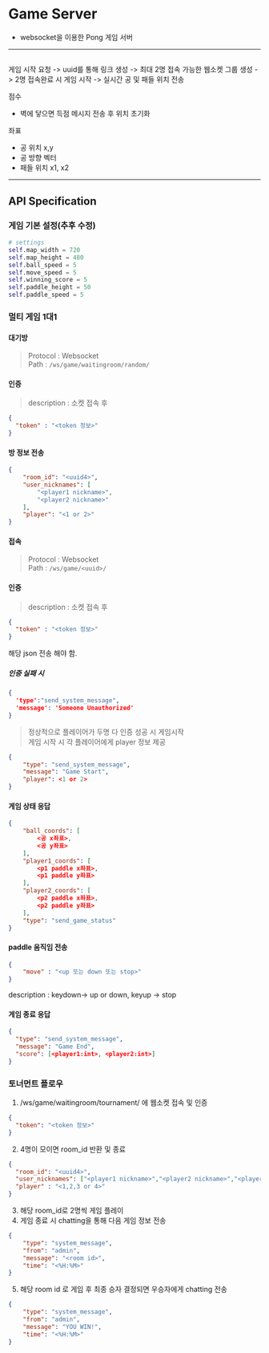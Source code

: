 # Game Server
- websocket을 이용한 Pong 게임 서버

---

## 

게임 시작 요청 -> uuid를 통해 링크 생성 -> 최대 2명 접속 가능한 웹소켓 그룹 생성
-> 2명 접속완료 시 게임 시작 -> 실시간 공 및 패들 위치 전송 

점수 
- 벽에 닿으면 득점 메시지 전송 후 위치 초기화


좌표
- 공 위치 x,y
- 공 방향 벡터
- 패들 위치 x1, x2
---

## API Specification

### 게임 기본 설정(추후 수정)

```python
# settings
self.map_width = 720
self.map_height = 480
self.ball_speed = 5
self.move_speed = 5
self.winning_score = 5
self.paddle_height = 50
self.paddle_speed = 5
```

### 멀티 게임 1대1

#### 대기방
> Protocol : Websocket  
> Path : `/ws/game/waitingroom/random/`
#### 인증

> description : 소켓 접속 후
```json
{
  "token" : "<token 정보>"
}
```

#### 방 정보 전송

```json
{
    "room_id": "<uuid4>",
    "user_nicknames": [
        "<player1 nickname>",
        "<player2 nickname>"
    ],
    "player": "<1 or 2>"
}
```

#### 접속
> Protocol : Websocket   
> Path : `/ws/game/<uuid>/`   

#### 인증

> description : 소켓 접속 후
```json
{
  "token" : "<token 정보>"
}
```
해당 json 전송 해야 함.   
##### 인증 실패 시
```json
{
  'type':"send_system_message",
  'message': 'Someone Unauthorized'
}
```
> 정상적으로 플레이어가 두명 다 인증 성공 시 게임시작   
> 게임 시작 시 각 플레이어에게 player 정보 제공

```json
{
    "type": "send_system_message",
    "message": "Game Start",
    "player": <1 or 2>
}
```


#### 게임 상태 응답
```json
{
    "ball_coords": [
        <공 x좌표>,
        <공 y좌표>
    ],
    "player1_coords": [
        <p1 paddle x좌표>,
        <p1 paddle y좌표>
    ],
    "player2_coords": [
        <p2 paddle x좌표>,
        <p2 paddle y좌표>
    ],
    "type": "send_game_status"
}
```

#### paddle 움직임 전송
```json
{
    "move" : "<up 또는 down 또는 stop>"
}
```
description : keydown-> up or down, keyup -> stop

#### 게임 종료 응답
```json
{
  "type": "send_system_message",
  "message": "Game End",
  "score": [<player1:int>, <player2:int>]
}
```

### 토너먼트 플로우 
1. /ws/game/waitingroom/tournament/ 에 웹소켓 접속 및 인증
```json
{
  "token": "<token 정보>"
}
```
2. 4명이 모이면 room_id 반환 및 종료
```json
{
  "room_id": "<uuid4>",
  "user_nicknames": ["<player1 nickname>","<player2 nickname>","<player3 nickname>","<player4 nickname>"],
  "player" : "<1,2,3 or 4>"
}
```
3. 해당 room_id로 2명씩 게임 플레이
4. 게임 종료 시 chatting을 통해 다음 게임 정보 전송
```json
{
    "type": "system_message",
    "from": "admin",
    "message": "<room id>",
    "time": "<%H:%M>"
}
```
5. 해당 room id 로 게임 후 최종 승자 결정되면 우승자에게 chatting 전송
```json
{
    "type": "system_message",
    "from": "admin",
    "message": "YOU WIN!",
    "time": "<%H:%M>"
}
```

